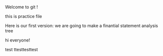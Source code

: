 Welcome to git !

this is practice file

Here is our first version: we are going to make a finantial statement analysis tree

hi everyone!

test ttesttesttest